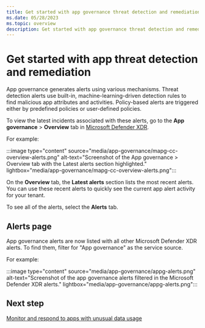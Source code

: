 ```yaml
---
title: Get started with app governance threat detection and remediation | Microsoft Defender for Cloud Apps
ms.date: 05/28/2023
ms.topic: overview
description: Get started with app governance threat detection and remediation in Microsoft Defender XDR with Microsoft Defender for Cloud Apps.
---
```


# Get started with app threat detection and remediation

App governance generates alerts using various mechanisms. Threat detection alerts use built-in, machine-learning-driven detection rules to find malicious app attributes and activities. Policy-based alerts are triggered either by predefined policies or user-defined policies.

To view the latest incidents associated with these alerts, go to the **App governance** >  **Overview** tab in [Microsoft Defender XDR](https://aka.ms/appgovernance).

For example:

:::image type="content" source="media/app-governance/mapg-cc-overview-alerts.png" alt-text="Screenshot of the App governance > Overview tab with the Latest alerts section highlighted." lightbox="media/app-governance/mapg-cc-overview-alerts.png":::

On the **Overview** tab, the **Latest alerts** section lists the most recent alerts. You can use these recent alerts to quickly see the current app alert activity for your tenant.

To see all of the alerts, select the **Alerts** tab.

## Alerts page

App governance alerts are now listed with all other Microsoft Defender XDR alerts. To find them, filter for "App governance" as the service source.

For example:

:::image type="content" source="media/app-governance/appg-alerts.png" alt-text="Screenshot of the app governance alerts filtered in the Microsoft Defender XDR alerts." lightbox="media/app-governance/appg-alerts.png":::

## Next step

[Monitor and respond to apps with unusual data usage](app-governance-monitor-apps-unusual-data-usage.md)


